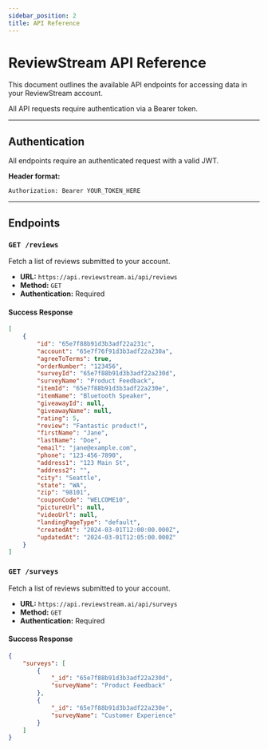```yaml
---
sidebar_position: 2
title: API Reference
---
```


# ReviewStream API Reference

This document outlines the available API endpoints for accessing data in your ReviewStream account.

All API requests require authentication via a Bearer token.

---

## Authentication

All endpoints require an authenticated request with a valid JWT.

**Header format:**

```http
Authorization: Bearer YOUR_TOKEN_HERE
```

---

## Endpoints

### `GET /reviews`

Fetch a list of reviews submitted to your account.

-   **URL:** `https://api.reviewstream.ai/api/reviews`
-   **Method:** `GET`
-   **Authentication:** Required

#### Success Response

```json
[
    {
        "id": "65e7f88b91d3b3adf22a231c",
        "account": "65e7f76f91d3b3adf22a230a",
        "agreeToTerms": true,
        "orderNumber": "123456",
        "surveyId": "65e7f88b91d3b3adf22a230d",
        "surveyName": "Product Feedback",
        "itemId": "65e7f88b91d3b3adf22a230e",
        "itemName": "Bluetooth Speaker",
        "giveawayId": null,
        "giveawayName": null,
        "rating": 5,
        "review": "Fantastic product!",
        "firstName": "Jane",
        "lastName": "Doe",
        "email": "jane@example.com",
        "phone": "123-456-7890",
        "address1": "123 Main St",
        "address2": "",
        "city": "Seattle",
        "state": "WA",
        "zip": "98101",
        "couponCode": "WELCOME10",
        "pictureUrl": null,
        "videoUrl": null,
        "landingPageType": "default",
        "createdAt": "2024-03-01T12:00:00.000Z",
        "updatedAt": "2024-03-01T12:05:00.000Z"
    }
]
```

### `GET /surveys`

Fetch a list of reviews submitted to your account.

-   **URL:** `https://api.reviewstream.ai/api/surveys`
-   **Method:** `GET`
-   **Authentication:** Required

#### Success Response

```json
{
    "surveys": [
        {
            "_id": "65e7f88b91d3b3adf22a230d",
            "surveyName": "Product Feedback"
        },
        {
            "_id": "65e7f88b91d3b3adf22a230e",
            "surveyName": "Customer Experience"
        }
    ]
}
```
